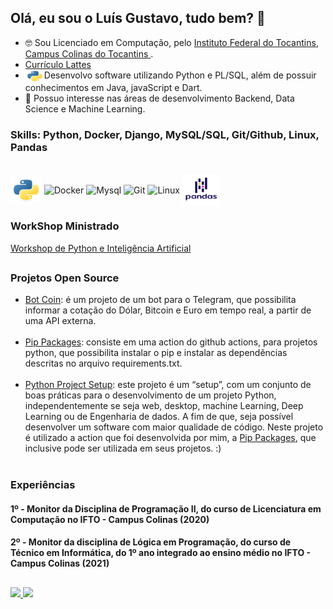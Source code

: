## Olá, eu sou o Luís Gustavo, tudo bem? 👋

<!--
**luisgs7/luisgs7** is a ✨ _special_ ✨ repository because its `README.md` (this file) appears on your GitHub profile.

Here are some ideas to get you started:

-->
- 🤓 Sou Licenciado em Computação, pelo <a href="http://www.ifto.edu.br/"> Instituto Federal do Tocantins</a>,<a href="http://www.ifto.edu.br/colinas"> Campus Colinas do Tocantins </a>.
- <a href="http://lattes.cnpq.br/7401309837661540">Currículo Lattes </a>
- <img align="center" alt="Python" height="20" width="30" src="https://raw.githubusercontent.com/devicons/devicon/master/icons/python/python-original.svg">Desenvolvo software utilizando Python e PL/SQL, além de possuir conhecimentos em Java, javaScript e Dart.
- 🧠 Possuo interesse nas áreas de desenvolvimento Backend, Data Science e Machine Learning. 
### Skills: Python, Docker, Django, MySQL/SQL, Git/Github, Linux, Pandas 

  <div style="display: inline_block"><br>
    <img align="center" alt="Python" height="40" width="50" src="https://raw.githubusercontent.com/devicons/devicon/master/icons/python/python-original.svg">
    <img align="center" alt="Docker" height="50" width="60" src="https://cdn.jsdelivr.net/gh/devicons/devicon/icons/docker/docker-original.svg" />
    <!---<img align="center" alt="Django" height="50" width="60" src="https://cdn.jsdelivr.net/gh/devicons/devicon/icons/django/django-original.svg" />  -->
    <img align="center" alt="Mysql" height="50" width="60" src="https://cdn.jsdelivr.net/gh/devicons/devicon/icons/mysql/mysql-original-wordmark.svg" />
    <img align="center" alt="Git" height="50" width="60" src="https://cdn.jsdelivr.net/gh/devicons/devicon/icons/git/git-original.svg" />
    <img align="center" alt="Linux" height="50" width="60" src="https://cdn.jsdelivr.net/gh/devicons/devicon/icons/linux/linux-original.svg" />
    <img align="center" alt="Linux" height="50" width="60" src="https://github.com/luisgs7/luisgs7/blob/main/print/pandas.png" />
 </div>
 
 ### WorkShop Ministrado 
 
 <a href = "https://www.youtube.com/watch?v=eh6LJuWdF8Q">Workshop de Python e Inteligência Artificial</a>
 ##
 
 ### Projetos Open Source
 - <a href="https://github.com/luisgs7/bot-coin">Bot Coin</a>: é um projeto de um bot para o Telegram, que possibilita informar a cotação do Dólar, Bitcoin e Euro em tempo real, a partir de uma API externa. <br><br>
 - <a href="https://github.com/luisgs7/pip-packages">Pip Packages</a>: consiste em uma action do github actions, para projetos python, que possibilita instalar o pip e instalar as dependências descritas no arquivo requirements.txt. <br><br>
 - <a href="https://github.com/luisgs7/python-project-setup">Python Project Setup</a>: este projeto é um “setup”, com um conjunto de boas práticas para o desenvolvimento de um projeto Python, independentemente se seja web, desktop, machine Learning, Deep Learning ou de Engenharia de dados. A fim de que, seja possível desenvolver um software com maior qualidade de código. Neste projeto é utilizado a action que foi desenvolvida por mim, a <a href="https://github.com/luisgs7/pip-packages">Pip Packages</a>, que inclusive pode ser utilizada em seus projetos. :) <br><br>

 ### Experiências
 #### 1º - Monitor da Disciplina de Programação II, do curso de Licenciatura em Computação no IFTO - Campus Colinas (2020)
 #### 2º - Monitor da disciplina de Lógica em Programação, do curso de Técnico em Informática, do 1º ano integrado ao ensino médio no IFTO - Campus Colinas (2021)
 ##
<!--
 <div>
  <a href="https://github.com/luisgs7">
  <img height="180em" src="https://github-readme-stats.vercel.app/api?username=luisgs7&show_icons=true&theme=tokyonight&include_all_commits=true&count_private=true"/>
  <img height="180em" src="https://github-readme-stats.vercel.app/api/top-langs/?username=luisgs7&layout=compact&langs_count=8&theme=tokyonight"/>
</div>
-->  
  <div>
   <a href = "mailto:luis.silva7@estudante.ifto.edu..br"><img src="https://img.shields.io/badge/Gmail-D14836?style=for-the-badge&logo=gmail&logoColor=white" target="_blank">    </a>
      <a href="https://www.linkedin.com/in/lu%C3%ADs-gustavo-8632181a3/" target="_blank"><img src="https://img.shields.io/badge/LinkedIn-0077B5?style=for-the-badge&logo=linkedin&logoColor=white" target="_blank"></a> 
  
  
  
 
  



